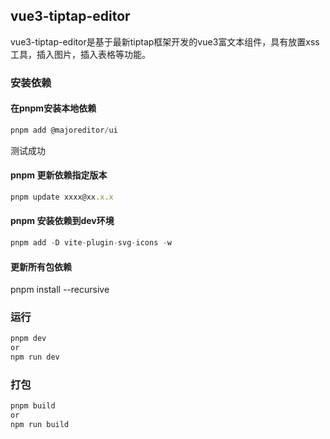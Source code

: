 ## vue3-tiptap-editor 

vue3-tiptap-editor是基于最新tiptap框架开发的vue3富文本组件，具有放置xss工具，插入图片，插入表格等功能。

### 安装依赖
#### 在pnpm安装本地依赖
```js
pnpm add @majoreditor/ui
```
测试成功

#### pnpm 更新依赖指定版本
```js
pnpm update xxxx@xx.x.x
```

#### pnpm 安装依赖到dev环境
```js
pnpm add -D vite-plugin-svg-icons -w
```

#### 更新所有包依赖
pnpm install --recursive

### 运行
```js
pnpm dev
or
npm run dev
```

### 打包
```js
pnpm build
or
npm run build
```
